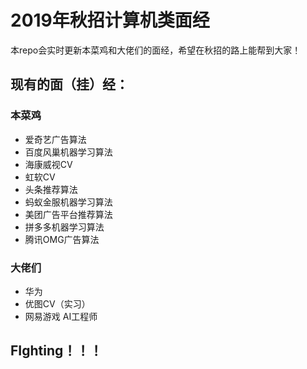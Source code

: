 # 2019年秋招计算机类面经

本repo会实时更新本菜鸡和大佬们的面经，希望在秋招的路上能帮到大家！
## 现有的面（挂）经：
### 本菜鸡
- 爱奇艺广告算法
- 百度风巢机器学习算法
- 海康威视CV
- 虹软CV
- 头条推荐算法
- 蚂蚁金服机器学习算法
- 美团广告平台推荐算法
- 拼多多机器学习算法
- 腾讯OMG广告算法
### 大佬们
- 华为
- 优图CV（实习）
- 网易游戏 AI工程师

## FIghting！！！
